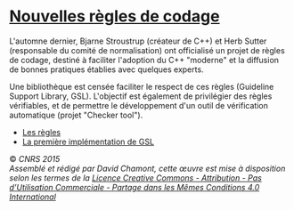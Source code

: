 # [Nouvelles règles de codage](README.md.md)

L'automne dernier, Bjarne Stroustrup (créateur de C++) et Herb Sutter (responsable du comité de normalisation) ont officialisé un projet de règles de codage, destiné à faciliter l'adoption du C++ "moderne" et la diffusion de bonnes pratiques établies avec quelques experts.

Une bibliothèque est censée faciliter le respect de ces règles (Guideline Support Library, GSL). L'objectif est également de privilégier des règles vérifiables, et de permettre le développement d'un outil de vérification automatique (projet "Checker tool").

  - [Les règles](https://github.com/isocpp/CppCoreGuidelines)
  - [La première implémentation de GSL](https://github.com/microsoft/gsl)

  
  
© *CNRS 2015*  
*Assemblé et rédigé par David Chamont, cette œuvre est mise à disposition selon les termes de la [Licence Creative Commons - Attribution - Pas d’Utilisation Commerciale - Partage dans les Mêmes Conditions 4.0 International](http://creativecommons.org/licenses/by-nc-sa/4.0/)*
